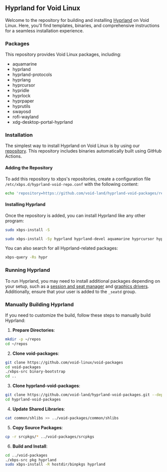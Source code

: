 ## Hyprland for Void Linux

Welcome to the repository for building and installing [Hyprland](https://github.com/hyprwm/Hyprland) on Void Linux. Here, you'll find templates, binaries, and comprehensive instructions for a seamless installation experience.

### Packages

This repository provides Void Linux packages, including:
- aquamarine
- hyprland
- hyprland-protocols
- hyprlang
- hyprcursor
- hypridle
- hyprlock
- hyprpaper
- hyprutils
- swayosd
- rofi-wayland
- xdg-desktop-portal-hyprland

### Installation

The simplest way to install Hyprland on Void Linux is by using our [repository](https://github.com/void-land/hyprland-void-packages). This repository includes binaries automatically built using GitHub Actions.

#### Adding the Repository

To add this repository to xbps's repositories, create a configuration file `/etc/xbps.d/hyprland-void-repo.conf` with the following content:

```sh
echo 'repository=https://github.com/void-land/hyprland-void-packages/releases/latest/download/' | sudo tee /etc/xbps.d/hyprland-packages.conf
```

#### Installing Hyprland

Once the repository is added, you can install Hyprland like any other program:

```sh
sudo xbps-install -S
```

```sh
sudo xbps-install -Sy hyprland hyprland-devel aquamarine hyprcursor hypridle hyprland-protocols hyprlang hyprlock hyprpaper hyprutils hyprwayland-scanner xdg-desktop-portal-hyprland
```

You can also search for all Hyprland-related packages:

```sh
xbps-query -Rs hypr
```

### Running Hyprland

To run Hyprland, you may need to install additional packages depending on your setup, such as a [session and seat manager](https://docs.voidlinux.org/config/session-management.html) and [graphics drivers](https://docs.voidlinux.org/config/graphical-session/graphics-drivers/index.html). Additionally, ensure that your user is added to the `_seatd` group.

### Manually Building Hyprland

If you need to customize the build, follow these steps to manually build Hyprland:

1. **Prepare Directories**:

```sh
mkdir -p ~/repos
cd ~/repos
```

2. **Clone void-packages**:

```sh
git clone https://github.com/void-linux/void-packages
cd void-packages
./xbps-src binary-bootstrap
cd ..
```

3. **Clone hyprland-void-packages**:

```sh
git clone https://github.com/void-land/hyprland-void-packages.git --depth 1
cd hyprland-void-packages
```

4. **Update Shared Libraries**:

```sh
cat common/shlibs >> ../void-packages/common/shlibs
```

5. **Copy Source Packages**:

```sh
cp -r srcpkgs/* ../void-packages/srcpkgs
```

6. **Build and Install**:

```sh
cd ../void-packages
./xbps-src pkg hyprland
sudo xbps-install -R hostdir/binpkgs hyprland
```